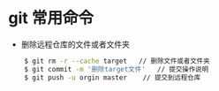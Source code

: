 
# git 常用命令

* 删除远程仓库的文件或者文件夹

```bash
    $ git rm -r --cache target   // 删除文件或者文件夹
    $ git commit -m '删除target文件'   // 提交操作说明
    $ git push -u orgin master    // 提交到远程仓库
```